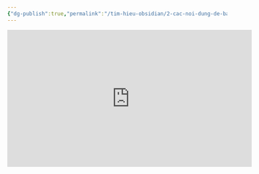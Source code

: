 ```yaml
---
{"dg-publish":true,"permalink":"/tim-hieu-obsidian/2-cac-noi-dung-de-ban-tim-hieu-them/cach-thay-icon-banner-sieu-nhanh-bang-commader-va-image-inserter/","dgPassFrontmatter":true,"noteIcon":"1","created":"","updated":""}
---
```


<iframe width="560" height="315" src="https://www.youtube.com/embed/nvQqrx8tXek" title="YouTube video player" frameborder="0" allow="accelerometer; autoplay; clipboard-write; encrypted-media; gyroscope; picture-in-picture; web-share" allowfullscreen></iframe>